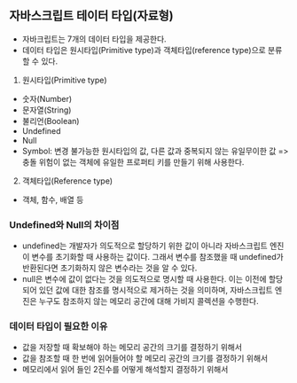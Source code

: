 ## 자바스크립트 테이터 타입(자료형)
- 자바크립트는 7개의 데이터 타입을 제공한다.
- 데이터 타입은 원시타입(Primitive type)과 객체타입(reference type)으로 분류할 수 있다.

1. 원시타입(Primitive type)
- 숫자(Number)
- 문자열(String)
- 불리언(Boolean)
- Undefined
- Null
- Symbol: 변경 불가능한 원시타입의 값, 다른 값과 중복되지 않는 유일무이한 값 => 충돌 위험이 없는 객체에 유일한 프로퍼티 키를 만들기 위해 사용한다.

2. 객체타입(Reference type)
- 객체, 함수, 배열 등

### Undefined와 Null의 차이점
- undefined는 개발자가 의도적으로 할당하기 위한 값이 아니라 자바스크립트 엔진이 변수를 초기화할 때 사용하는 값이다. 그래서 변수를 참조했을 때 undefined가 반환된다면 초기화하지 않은 변수라는 것을 알 수 있다.
- null은 변수에 값이 없다는 것을 의도적으로 명시할 때 사용한다. 이는 이전에 할당되어 있던 값에 대한 참조를 명시적으로 제거하는 것을 의미하며, 자바스크립트 엔진은 누구도 참조하지 않는 메모리 공간에 대해 가비지 콜렉션을 수행한다.

### 데이터 타입이 필요한 이유
- 값을 저장할 때 확보해야 하는 메모리 공간의 크기를 결정하기 위해서
- 값을 참조할 때 한 번에 읽어들어야 할 메모리 공간의 크기를 결정하기 위해서
- 메모리에서 읽어 들인 2진수를 어떻게 해석할지 결정하기 위해서

